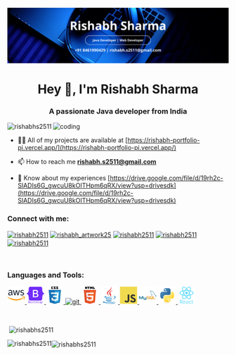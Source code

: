 ![logo](https://github.com/RishabhS2511/RishabhS2511/blob/main/banner.png)

<h1 align="center">Hey 👋, I'm Rishabh Sharma</h1>
<h3 align="center">A passionate Java developer from India</h3>

<img align="right" alt="coding" width="400" src="https://github.com/user-attachments/assets/ffb6beb4-d9a1-4501-9c8d-3d773e9aa75d">

<p align="left"> <img src="https://komarev.com/ghpvc/?username=rishabhs2511&label=Profile%20views&color=0e75b6&style=flat" alt="rishabhs2511" /> </p>

- 👨‍💻 All of my projects are available at [https://rishabh-portfolio-pi.vercel.app/](https://rishabh-portfolio-pi.vercel.app/)

- 📫 How to reach me **rishabh.s2511@gmail.com**

- 📄 Know about my experiences [https://drive.google.com/file/d/19rh2c-SlADIs6G_gwcuU8kOITHpm6qRX/view?usp=drivesdk](https://drive.google.com/file/d/19rh2c-SlADIs6G_gwcuU8kOITHpm6qRX/view?usp=drivesdk)

<h3 align="left">Connect with me:</h3>
<p align="left">
<a href="https://linkedin.com/in/rishabh2511" target="blank"><img align="center" src="https://raw.githubusercontent.com/rahuldkjain/github-profile-readme-generator/master/src/images/icons/Social/linked-in-alt.svg" alt="rishabh2511" height="30" width="40" /></a>
<a href="https://instagram.com/rishabh_artwork25" target="blank"><img align="center" src="https://raw.githubusercontent.com/rahuldkjain/github-profile-readme-generator/master/src/images/icons/Social/instagram.svg" alt="rishabh_artwork25" height="30" width="40" /></a>
<a href="https://www.hackerrank.com/rishabh2511" target="blank"><img align="center" src="https://raw.githubusercontent.com/rahuldkjain/github-profile-readme-generator/master/src/images/icons/Social/hackerrank.svg" alt="rishabh2511" height="30" width="40" /></a>
<a href="https://www.leetcode.com/rishabh2511" target="blank"><img align="center" src="https://raw.githubusercontent.com/rahuldkjain/github-profile-readme-generator/master/src/images/icons/Social/leet-code.svg" alt="rishabh2511" height="30" width="40" /></a>
<a href="https://auth.geeksforgeeks.org/user/rishabh2511" target="blank"><img align="center" src="https://raw.githubusercontent.com/rahuldkjain/github-profile-readme-generator/master/src/images/icons/Social/geeks-for-geeks.svg" alt="rishabh2511" height="30" width="40" /></a>
</p>
</br>
<h3 align="left">Languages and Tools:</h3>
<p align="left"> <a href="https://aws.amazon.com" target="_blank" rel="noreferrer"> <img src="https://raw.githubusercontent.com/devicons/devicon/master/icons/amazonwebservices/amazonwebservices-original-wordmark.svg" alt="aws" width="40" height="40"/> </a> <a href="https://getbootstrap.com" target="_blank" rel="noreferrer"> <img src="https://raw.githubusercontent.com/devicons/devicon/master/icons/bootstrap/bootstrap-plain-wordmark.svg" alt="bootstrap" width="40" height="40"/> </a> <a href="https://www.w3schools.com/css/" target="_blank" rel="noreferrer"> <img src="https://raw.githubusercontent.com/devicons/devicon/master/icons/css3/css3-original-wordmark.svg" alt="css3" width="40" height="40"/> </a> <a href="https://git-scm.com/" target="_blank" rel="noreferrer"> <img src="https://www.vectorlogo.zone/logos/git-scm/git-scm-icon.svg" alt="git" width="40" height="40"/> </a> <a href="https://www.w3.org/html/" target="_blank" rel="noreferrer"> <img src="https://raw.githubusercontent.com/devicons/devicon/master/icons/html5/html5-original-wordmark.svg" alt="html5" width="40" height="40"/> </a> <a href="https://www.java.com" target="_blank" rel="noreferrer"> <img src="https://raw.githubusercontent.com/devicons/devicon/master/icons/java/java-original.svg" alt="java" width="40" height="40"/> </a> <a href="https://developer.mozilla.org/en-US/docs/Web/JavaScript" target="_blank" rel="noreferrer"> <img src="https://raw.githubusercontent.com/devicons/devicon/master/icons/javascript/javascript-original.svg" alt="javascript" width="40" height="40"/> </a> <a href="https://www.mysql.com/" target="_blank" rel="noreferrer"> <img src="https://raw.githubusercontent.com/devicons/devicon/master/icons/mysql/mysql-original-wordmark.svg" alt="mysql" width="40" height="40"/> </a> <a href="https://www.python.org" target="_blank" rel="noreferrer"> <img src="https://raw.githubusercontent.com/devicons/devicon/master/icons/python/python-original.svg" alt="python" width="40" height="40"/> </a> <a href="https://reactjs.org/" target="_blank" rel="noreferrer"> <img src="https://raw.githubusercontent.com/devicons/devicon/master/icons/react/react-original-wordmark.svg" alt="react" width="40" height="40"/> </a> </p>
</br>

<p>&nbsp;<img align="center" src="https://github-readme-stats.vercel.app/api?username=rishabhs2511&show_icons=true&locale=en" alt="rishabhs2511" /></p>
<p><img align="left" src="https://github-readme-stats.vercel.app/api/top-langs?username=rishabhs2511&show_icons=true&locale=en&layout=compact" alt="rishabhs2511" /></p>
<p><img align="center" src="https://github-readme-streak-stats.herokuapp.com/?user=rishabhs2511&" alt="rishabhs2511" /></p>
